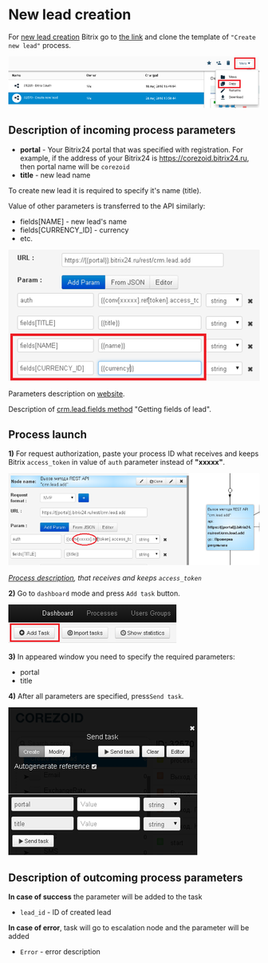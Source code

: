 # New lead creation

For [new lead creation](https://dev.1c-bitrix.ru/rest_help/crm/leads/crm_lead_add.php) Bitrix go to [the link](https://admin.corezoid.com/folder/conv/8316) and clone the template of `"Create new lead"` process.

![](../img/lead_clone.png)

## Description of incoming process parameters

* **portal** - Your Bitrix24 portal that was specified with registration. For example, if the address of your Bitrix24 is https://corezoid.bitrix24.ru, then portal name will be `corezoid`
* **title** - new lead name 

To create new lead it is required to specify it's name (title).

Value of other parameters is transferred to the API similarly:

- fields[NAME] - new lead's name
- fields[CURRENCY_ID] - currency
- etc.

![](../img/lead_params.png)

Parameters description on [website](https://dev.1c-bitrix.ru/community/blogs/chaos/crm-sozdanie-lidov-iz-drugikh-servisov.php).

Description of [crm.lead.fields method](https://dev.1c-bitrix.ru/rest_help/crm/leads/crm_lead_fields.php) "Getting fields of lead".

## Process launch

**1)** For request authorization, paste your process ID what receives and keeps Bitrix `access_token` in value of `auth` parameter instead of **"xxxxx"**.

![](../img/lead_access.png)

*[Process description](autorizatoin.md), that receives and keeps `access_token`*

**2)** Go to `dashboard` mode and press `Add task` button.

![](../img/mandrill_dashboard.png)

**3)** In appeared window you need to specify the required parameters:
*   portal
*   title

**4)** After all parameters are specified, press`Send task`.

![](../img/lead_add.png)

## Description of outcoming process parameters 

**In case of success** the parameter will be added to the task
* `lead_id` - ID of created lead


**In case of error**, task will go to escalation node and the parameter will be added 
* `Error` - error description




